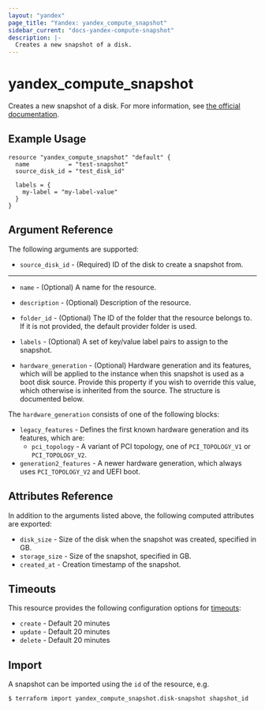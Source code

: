 ```yaml
---
layout: "yandex"
page_title: "Yandex: yandex_compute_snapshot"
sidebar_current: "docs-yandex-compute-snapshot"
description: |-
  Creates a new snapshot of a disk.
---
```


# yandex\_compute\_snapshot

Creates a new snapshot of a disk. For more information, see
[the official documentation](https://cloud.yandex.com/docs/compute/concepts/snapshot).

## Example Usage

```hcl
resource "yandex_compute_snapshot" "default" {
  name           = "test-snapshot"
  source_disk_id = "test_disk_id"

  labels = {
    my-label = "my-label-value"
  }
}
```

## Argument Reference

The following arguments are supported:

* `source_disk_id` - (Required) ID of the disk to create a snapshot from.

- - -

* `name` - (Optional) A name for the resource.

* `description` - (Optional) Description of the resource.

* `folder_id` - (Optional) The ID of the folder that the resource belongs to. If it
    is not provided, the default provider folder is used.

* `labels` - (Optional) A set of key/value label pairs to assign to the snapshot.

* `hardware_generation` - (Optional) Hardware generation and its features,
  which will be applied to the instance when this snapshot is used as a boot
  disk source. Provide this property if you wish to override this value, which
  otherwise is inherited from the source. The structure is documented below.

The `hardware_generation` consists of one of the following blocks:

* `legacy_features` - Defines the first known hardware generation and its features, which are:
  * `pci_topology` - A variant of PCI topology, one of `PCI_TOPOLOGY_V1` or `PCI_TOPOLOGY_V2`.
* `generation2_features` - A newer hardware generation, which always uses `PCI_TOPOLOGY_V2` and UEFI boot.

## Attributes Reference

In addition to the arguments listed above, the following computed attributes are exported:

* `disk_size` - Size of the disk when the snapshot was created, specified in GB.
* `storage_size` - Size of the snapshot, specified in GB.
* `created_at` - Creation timestamp of the snapshot.

## Timeouts

This resource provides the following configuration options for
[timeouts](https://www.terraform.io/docs/language/resources/syntax.html#operation-timeouts):

- `create` - Default 20 minutes
- `update` - Default 20 minutes
- `delete` - Default 20 minutes

## Import

A snapshot can be imported using the `id` of the resource, e.g.

```
$ terraform import yandex_compute_snapshot.disk-snapshot shapshot_id
```

